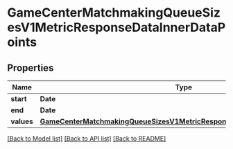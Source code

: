 # GameCenterMatchmakingQueueSizesV1MetricResponseDataInnerDataPoints

## Properties
Name | Type | Description | Notes
------------ | ------------- | ------------- | -------------
**start** | **Date** |  | [optional] 
**end** | **Date** |  | [optional] 
**values** | [**GameCenterMatchmakingQueueSizesV1MetricResponseDataInnerDataPointsValues**](GameCenterMatchmakingQueueSizesV1MetricResponseDataInnerDataPointsValues.md) |  | [optional] 

[[Back to Model list]](../README.md#documentation-for-models) [[Back to API list]](../README.md#documentation-for-api-endpoints) [[Back to README]](../README.md)


